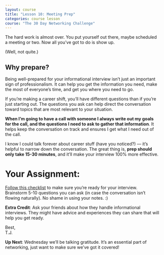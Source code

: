 ```yaml
---
layout: course
title: "Lesson 10: Meeting Prep"
categories: course lesson
course: "The 30 Day Networking Challenge"
---
```


The hard work is almost over.  You put yourself out there, maybe scheduled a meeting or two. Now all you’ve got to do is show up.

(Well, not quite.)

## Why prepare?

Being well-prepared for your informational interview isn’t just an important sign of professionalism. It can help you get the information you need, make the most of everyone’s time, and get you where you need to go.

If you’re making a career shift, you’ll have different questions than if you’re just starting out.  The questions you ask can help direct the conversation toward topics that are most relevant to your situation.

**When I’m going to have a call with someone I always write out my goals for the call, and the questions I need to ask to gather that information**.  It helps keep the conversation on track and ensures I get what I need out of the call.  

I know I could talk forever about career stuff (have you noticed?) — it’s helpful to narrow down the conversation. The great thing is, **prep should only take 15-30 minutes**, and it’ll make your interview 100% more effective.

# Your Assignment:
[Follow this checklist][worksheet] to make sure you’re ready for your interview. Brainstorm 5-10 questions you can ask (in case the conversation isn’t flowing naturally). No shame in using your notes. :)

**Extra Credit**: Ask your friends about how they handle informational interviews. They might have advice and experiences they can share that will help you get ready.

Best,  
T.J.

**Up Next**: Wednesday we’ll be talking gratitude. It’s an essential part of networking, just want to make sure we’ve got it covered!



<!--  use absolute urls to copy/paste into email bodies -->
[worksheet]: https://blog.brightcrowd.com/courses/better-job-30-days/lesson-10-worksheet.pdf
